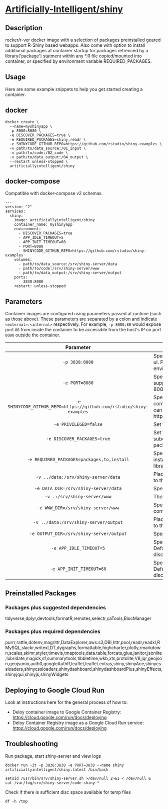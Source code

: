 # [Artificially-Intelligent/shiny](https://github.com/Artificially-Intelligent/shiny)

## Description
rocker/r-ver docker image with a selection of packages preinstalled geared to support R-Shiny based webapps. Also come with option to install additional packages at container startup for packages refrenced by a library('package') statment within any *.R file copied/mounted into container, or specified by environment variable REQUIRED_PACKAGES.  

## Usage

Here are some example snippets to help you get started creating a container.

## docker

```
docker create \
  --name=myshinyapp \
  -p 8080:8080 \
  -e DISCOVER_PACKAGES=true \
  -e REQUIRED_PACKAGES=shiny,readr \
  -e SHINYCODE_GITHUB_REPO=https://github.com/rstudio/shiny-examples \
  -v path/to/data_source:/01_input \
  -v path/to/code:/02_code \
  -v path/to/data_output:/04_output \
  --restart unless-stopped \
  artificiallyintelligent/shiny
```

## docker-compose

Compatible with docker-compose v2 schemas.

```
---
version: "2"
services:
  shiny:
    image: artificiallyintelligent/shiny
    container_name: myshinyapp
    environment:
      - DISCOVER_PACKAGES=true
      - APP_IDLE_TIMEOUT=5
      - APP_INIT_TIMEOUT=60
      - PORT=8080
      - SHINYCODE_GITHUB_REPO=https://github.com/rstudio/shiny-examples
    volumes:
      - path/to/data_source:/srv/shiny-server/data
      - path/to/code:/srv/shiny-server/www
      - path/to/data_output:/srv/shiny-server/output
    ports:
      - 3838:8080
    restart: unless-stopped
```

## Parameters

Container images are configured using parameters passed at runtime (such as those above). These parameters are separated by a colon and indicate `<external>:<internal>` respectively. For example, `-p 8080:80` would expose port `80` from inside the container to be accessible from the host's IP on port `8080` outside the container.

| Parameter | Function |
| :----: | --- |
| `-p 3838:8080` | Specify a port mapping from container to host for shiny server web ui. Port value after the : should match that defined by PORT environment variable or the default value 8080 |
| `-e PORT=8080` | Specify a port for shiny to use inside the container. Included to support deployment to google cloud run. If not set default value is 8080 |
| `-e SHINYCODE_GITHUB_REPO=https://github.com/rstudio/shiny-examples` | Specifiy a url for a github repo to copy to code directory at container runtime. Note only supports https, not ssh. Private repo can be added by including an access token in the url eg. https://myaccesstoken@github.com/mygithubuser/mygithubrepo.git | 
| `-e PRIVILEGED=false` | Set true to run shiny-server as root user  |
| `-e DISCOVER_PACKAGES=true` | Set true to have  *.R files in /code & /02_code directories + subdirectories scanned for library(package) entries. Missing R packages will be installed as part of container startup. |
| `-e REQUIRED_PACKAGES=packages,to,install` | Specify a csv list of R package names to look for ensure are installed irrespective of if package discovery is on and/or finds a library() refrence for them. |
| `-v ../data:/srv/shiny-server/data` | Placeholder folder for source data mapping. R-Shiny apps can map to this location using ../data |
| `-e DATA_DIR=/srv/shiny-server/data` | Specify a custom location for data directory inside container. | 
| `-v .:/srv/shiny-server/www` | The web root for shiny. R shiny code resides here. |
| `-e WWW_DIR=/srv/shiny-server/www` | Specify a custom location for shiny www root directory inside container. | 
| `-v ../data:/srv/shiny-server/output` | Placeholder folder for output data storage. R-Shiny apps can map to this location using ../output |
| `-e OUTPUT_DIR=/srv/shiny-server/output` | Specify a custom location for data output directory inside container. | 
| `-e APP_IDLE_TIMEOUT=5` | Specify a app_idle_timeout to use when starting shiny server. Default value is 5, boosting to 1800 helps prevent session disconnects |
| `-e APP_INIT_TIMEOUT=60` | Specify a app_init_timeout to use when starting shiny server. Default value is 60, boosting to 1800 helps prevent session disconnects | 

## Preinstalled Packages
### Packages plus suggested dependencies
tidyverse,dplyr,devtools,formatR,remotes,selectr,caTools,BiocManager

### Packages plus required dependencies
purrr,rattle,dotenv,magrittr,DataExplorer,aws.s3,DBI,httr,pool,readr,readxl,RMySQL,slackr,writexl,DT,dygraphs,formattable,highcharter,plotly,rmarkdown,scales,skimr,styler,timevis,tmaptools,data.table,forcats,glue,janitor,jsonlite,lubridate,magick,sf,summarytools,tibbletime,wkb,xts,protolite,V8,jqr,geojson,geojsonio,auth0,googleAuthR,leaflet,leaflet.extras,shiny,shinyAce,shinycssloaders,shinycssloaders,shinydashboard,shinydashboardPlus,shinyEffects,shinyjqui,shinyjs,shinyWidgets

## Deploying to Google Cloud Run
Look at instructions here for the general process of how to:
+ Deloy container image to Google Container Registry: https://cloud.google.com/run/docs/deploying
+ Deloy Container Registry image as a Google Cloud Run service: https://cloud.google.com/run/docs/deploying

## Troubleshooting

Run package, start shiny-server and view logs
  ```
  docker run -it -p 3838:3838 -e PORT=3838 --name shiny artificiallyintelligent/shiny:latest /bin/bash
  ```
  ```
  setsid /usr/bin/srv/shiny-server.sh >/dev/null 2>&1 < /dev/null &
  cat /var/log/srv/shiny-server/code-shiny-*
  ```

Check if there is sufficient disc space available for temp files
  ```
  df -h /tmp
  ```
